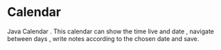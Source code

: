 # Calendar
Java Calendar . 
This calendar can show the time live and date , navigate between days , write notes according to the chosen date and save.
